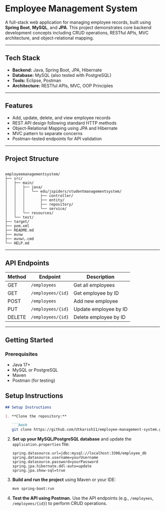 
# Employee Management System

A full-stack web application for managing employee records, built using **Spring Boot**, **MySQL**, and **JPA**. This project demonstrates core backend development concepts including CRUD operations, RESTful APIs, MVC architecture, and object-relational mapping.

---

## Tech Stack

- **Backend:** Java, Spring Boot, JPA, Hibernate
- **Database:** MySQL (also tested with PostgreSQL)
- **Tools:** Eclipse, Postman
- **Architecture:** RESTful APIs, MVC, OOP Principles

---

## Features

- Add, update, delete, and view employee records
- REST API design following standard HTTP methods
- Object-Relational Mapping using JPA and Hibernate
- MVC pattern to separate concerns
- Postman-tested endpoints for API validation

---

## Project Structure

```

employeemanagementsystem/
├── src/
│   ├── main/
│   │   ├── java/
│   │   │   └── edu/jspiders/studentmanagementsystem/
│   │   │       ├── controller/
│   │   │       ├── entity/
│   │   │       ├── repository/
│   │   │       └── service/
│   │   └── resources/
│   └── test/
├── target/
├── pom.xml
├── README.md
├── mvnw
├── mvnw\.cmd
└── HELP.md

```


---

## API Endpoints

| Method | Endpoint             | Description               |
|--------|----------------------|---------------------------|
| GET    | `/employees`         | Get all employees         |
| GET    | `/employees/{id}`    | Get employee by ID        |
| POST   | `/employees`         | Add new employee          |
| PUT    | `/employees/{id}`    | Update employee by ID     |
| DELETE | `/employees/{id}`    | Delete employee by ID     |

---

## Getting Started

### Prerequisites

- Java 17+
- MySQL or PostgreSQL
- Maven
- Postman (for testing)

## Setup Instructions

````markdown
## Setup Instructions

1. **Clone the repository:**

   ```bash
   git clone https://github.com/Utkarssh11/employee-management-system.git
````

2. **Set up your MySQL/PostgreSQL database** and update the `application.properties` file:

   ```properties
   spring.datasource.url=jdbc:mysql://localhost:3306/employee_db
   spring.datasource.username=yourUsername
   spring.datasource.password=yourPassword
   spring.jpa.hibernate.ddl-auto=update
   spring.jpa.show-sql=true
   ```

3. **Build and run the project** using Maven or your IDE:

   ```bash
   mvn spring-boot:run
   ```

4. **Test the API using Postman.** Use the API endpoints (e.g., `/employees`, `/employees/{id}`) to perform CRUD operations.


